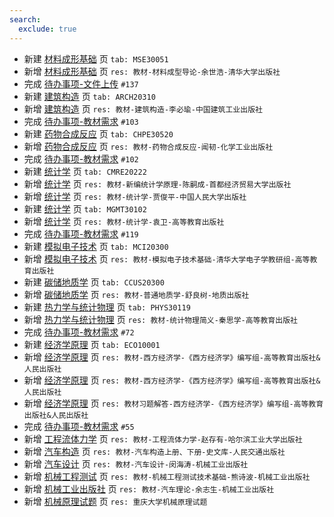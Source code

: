 ```yaml
---
search:
  exclude: true
---
```


- 新建 [材料成形基础](../../../../course/材料成形基础.md) 页 `tab: MSE30051`
- 新增 [材料成形基础](../../../../course/材料成形基础.md) 页 `res: 教材-材料成型导论-余世浩-清华大学出版社`
- 完成 [待办事项-文件上传](../../../待办事项/upload.md) `#137`
- 新建 [建筑构造](../../../../course/建筑构造.md) 页 `tab: ARCH20310`
- 新增 [建筑构造](../../../../course/建筑构造.md) 页 `res: 教材-建筑构造-李必瑜-中国建筑工业出版社`
- 完成 [待办事项-教材需求](../../../待办事项/textbook.md) `#103`
- 新建 [药物合成反应](../../../../course/药物合成反应.md) 页 `tab: CHPE30520`
- 新增 [药物合成反应](../../../../course/药物合成反应.md) 页 `res: 教材-药物合成反应-闻韧-化学工业出版社`
- 完成 [待办事项-教材需求](../../../待办事项/textbook.md) `#102`
- 新建 [统计学](../../../../course/统计学.md) 页 `tab: CMRE20222`
- 新增 [统计学](../../../../course/统计学.md) 页 `res: 教材-新编统计学原理-陈嗣成-首都经济贸易大学出版社`
- 新增 [统计学](../../../../course/统计学.md) 页 `res: 教材-统计学-贾俊平-中国人民大学出版社`
- 新建 [统计学](../../../../course/统计学.md) 页 `tab: MGMT30102`
- 新增 [统计学](../../../../course/统计学.md) 页 `res: 教材-统计学-袁卫-高等教育出版社`
- 完成 [待办事项-教材需求](../../../待办事项/textbook.md) `#119`
- 新建 [模拟电子技术](../../../../course/模拟电子技术.md) 页 `tab: MCI20300`
- 新增 [模拟电子技术](../../../../course/模拟电子技术.md) 页 `res: 教材-模拟电子技术基础-清华大学电子学教研组-高等教育出版社`
- 新建 [碳储地质学](../../../../course/碳储地质学.md) 页 `tab: CCUS20300`
- 新增 [碳储地质学](../../../../course/碳储地质学.md) 页 `res: 教材-普通地质学-舒良树-地质出版社`
- 新建 [热力学与统计物理](../../../../course/热力学与统计物理.md) 页 `tab: PHYS30119`
- 新增 [热力学与统计物理](../../../../course/热力学与统计物理.md) 页 `res: 教材-统计物理简义-秦思学-高等教育出版社`
- 完成 [待办事项-教材需求](../../../待办事项/textbook.md) `#72`
- 新建 [经济学原理](../../../../course/经济学原理.md) 页 `tab: ECO10001`
- 新增 [经济学原理](../../../../course/经济学原理.md) 页 `res: 教材-西方经济学-《西方经济学》编写组-高等教育出版社&人民出版社`
- 新增 [经济学原理](../../../../course/经济学原理.md) 页 `res: 教材-西方经济学-《西方经济学》编写组-高等教育出版社&人民出版社`
- 新增 [经济学原理](../../../../course/经济学原理.md) 页 `res: 教材习题解答-西方经济学-《西方经济学》编写组-高等教育出版社&人民出版社`
- 完成 [待办事项-教材需求](../../../待办事项/textbook.md) `#55`
- 新增 [工程流体力学](../../../../course/工程流体力学.md) 页 `res: 教材-工程流体力学-赵存有-哈尔滨工业大学出版社`
- 新增 [汽车构造](../../../../course/汽车构造.md) 页 `res: 教材-汽车构造上册、下册-史文库-人民交通出版社`
- 新增 [汽车设计](../../../../course/汽车设计.md) 页 `res: 教材-汽车设计-闵海涛-机械工业出版社`
- 新增 [机械工程测试](../../../../course/机械工程测试技术.md) 页 `res: 教材-机械工程测试技术基础-熊诗波-机械工业出版社`
- 新增 [机械工业出版社](../../../../course/汽车理论.md) 页 `res: 教材-汽车理论-余志生-机械工业出版社`
- 新增 [机械原理试题](../../../../course/机械原理.md) 页 `res: 重庆大学机械原理试题`
